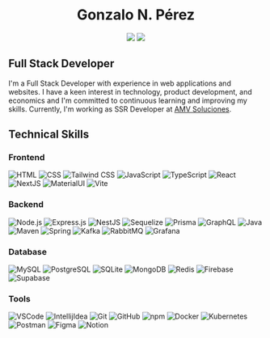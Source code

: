 <h1 align="center">Gonzalo N. Pérez</h1>
<p align="center">
  <a href="https://www.linkedin.com/in/devgonzaloperez/"><img src="https://img.shields.io/badge/-LinkedIn-blue?style=flat&logo=linkedin&logoColor=white"></a>
  <a href="mailto:devgonzaloperez@gmail.com"><img src="https://img.shields.io/badge/-Gmail-c14438?style=flat&logo=gmail&logoColor=white"></a>
</p>

## Full Stack Developer
I'm a Full Stack Developer with experience in web applications and websites. I have a keen interest in technology, product development, and economics and I'm committed to continuous learning and improving my skills. Currently, I'm working as SSR Developer at [AMV Soluciones](https://www.linkedin.com/company/amvsoluciones).

## Technical Skills

### Frontend
![HTML](https://skillicons.dev/icons?i=html) ![CSS](https://skillicons.dev/icons?i=css) ![Tailwind CSS](https://skillicons.dev/icons?i=tailwind) ![JavaScript](https://skillicons.dev/icons?i=js) ![TypeScript](https://skillicons.dev/icons?i=typescript) ![React](https://skillicons.dev/icons?i=react) ![NextJS](https://skillicons.dev/icons?i=nextjs) ![MaterialUI](https://skillicons.dev/icons?i=mui) ![Vite](https://skillicons.dev/icons?i=vite)

### Backend
![Node.js](https://skillicons.dev/icons?i=nodejs) ![Express.js](https://skillicons.dev/icons?i=express) ![NestJS](https://skillicons.dev/icons?i=nest) ![Sequelize](https://skillicons.dev/icons?i=sequelize) ![Prisma](https://skillicons.dev/icons?i=prisma) ![GraphQL](https://skillicons.dev/icons?i=graphql) ![Java](https://skillicons.dev/icons?i=java) ![Maven](https://skillicons.dev/icons?i=maven) ![Spring](https://skillicons.dev/icons?i=spring) ![Kafka](https://skillicons.dev/icons?i=kafka) ![RabbitMQ](https://skillicons.dev/icons?i=rabbitmq) ![Grafana](https://skillicons.dev/icons?i=grafana) 

### Database
![MySQL](https://skillicons.dev/icons?i=mysql) ![PostgreSQL](https://skillicons.dev/icons?i=postgresql) ![SQLite](https://skillicons.dev/icons?i=sqlite) ![MongoDB](https://skillicons.dev/icons?i=mongodb)  ![Redis](https://skillicons.dev/icons?i=redis) ![Firebase](https://skillicons.dev/icons?i=firebase) ![Supabase](https://skillicons.dev/icons?i=supabase)

### Tools
![VSCode](https://skillicons.dev/icons?i=vscode) ![IntellijIdea](https://skillicons.dev/icons?i=idea) ![Git](https://skillicons.dev/icons?i=git) ![GitHub](https://skillicons.dev/icons?i=github) ![npm](https://skillicons.dev/icons?i=npm) ![Docker](https://skillicons.dev/icons?i=docker) ![Kubernetes](https://skillicons.dev/icons?i=kubernetes) ![Postman](https://skillicons.dev/icons?i=postman) ![Figma](https://skillicons.dev/icons?i=figma) ![Notion](https://skillicons.dev/icons?i=notion)